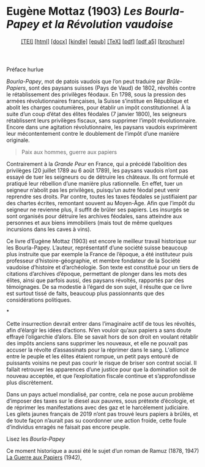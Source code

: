 # Eugène Mottaz (1903)  <em>Les Bourla-Papey et la Révolution vaudoise</em> 

<header> <a target="_blank" title="Source XML/TEI" class="mime48 tei" href="https://hurlus.github.io/tei/mottaz1903_boulapapey.xml">[TEI]</a>  <a target="_blank" title="HTML une page" class="mime48 html" href="https://hurlus.github.io/mottaz1903_boulapapey/mottaz1903_boulapapey.html">[html]</a>  <a target="_blank" title="Bureautique (LibreOffice, MS.Word)" class="mime48 docx" href="https://hurlus.github.io/mottaz1903_boulapapey/mottaz1903_boulapapey.docx">[docx]</a>  <a target="_blank" title="Amazon.kindle" class="mime48 mobi" href="https://hurlus.github.io/mottaz1903_boulapapey/mottaz1903_boulapapey.mobi">[kindle]</a>  <a target="_blank" title="EPUB, pour liseuses et téléphones" class="mime48 epub" href="https://hurlus.github.io/mottaz1903_boulapapey/mottaz1903_boulapapey.epub">[epub]</a>  <a target="_blank" title="LaTeX" class="mime48 tex" href="https://hurlus.github.io/mottaz1903_boulapapey/mottaz1903_boulapapey.tex">[TeX]</a>  <a target="_blank" title="PDF à imprimer, A4 2 colonnes" class="mime48 pdf" href="https://hurlus.github.io/mottaz1903_boulapapey/mottaz1903_boulapapey.pdf">[pdf]</a>  <a target="_blank" title="PDF à lire, A5 une colonne" class="mime48 a5" href="https://hurlus.github.io/mottaz1903_boulapapey/mottaz1903_boulapapey_a5.pdf">[pdf a5]</a>  <a target="_blank" title="Brochure à agrafer, pdf imposé pour imprimante recto/verso" class="mime48 brochure" href="https://hurlus.github.io/mottaz1903_boulapapey/mottaz1903_boulapapey_brochure.pdf">[brochure]</a> </header>



<article xmlns="http://www.w3.org/1999/xhtml">
  <p class="label">Préface hurlue</p>
  <p class="p noindent"><em>Bourla-Papey</em>, mot de patois vaudois que l’on peut traduire par <em>Brûle-Papiers</em>, sont des paysans suisses (Pays de Vaud) de 1802, révoltés contre le rétablissement des privilèges féodaux. En 1798, sous la pression des armées révolutionnaires françaises, la Suisse s’institue en République et abolit les charges coutumières, pour établir un impôt constitutionnel. À la suite d’un coup d’état des élites féodales (7 janvier 1800), les seigneurs rétablissent leurs privilèges fiscaux, sans supprimer l’impôt révolutionnaire. Encore dans une agitation révolutionnaire, les paysans vaudois exprimèrent leur mécontentement contre le doublement de l’impôt d’une manière originale. </p>
  <blockquote class="quote">Paix aux hommes, guerre aux papiers</blockquote>
  <p class="p noindent"> Contrairement à la <em>Grande Peur</em> en France, qui a précédé l’abolition des privilèges (20 juillet 1789 au 6 août 1789), les paysans vaudois n’ont pas essayé de tuer les seigneurs ou de détruire les châteaux. Ils ont formulé et pratiqué leur rébellion d’une manière plus rationnelle. En effet, tuer un seigneur n’abolit pas les privilèges, puisqu’un autre féodal peut venir reprendre ses droits. Par contre, toutes les taxes féodales se justifiaient par des chartes écrites, remontant souvent au Moyen-Âge. Afin que l’impôt du seigneur ne revienne plus, il suffit de brûler ses papiers. Les insurgés se sont organisés pour détruire les archives féodales, sans atteindre aux personnes et aux biens immobiliers (mais tout de même quelques incursions dans les caves à vins).</p>
  <p class="p"> Ce livre d’Eugène Mottaz (1903) est encore le meilleur travail historique sur les Bourla-Papey. L’auteur, représentatif d’une société suisse beaucoup plus instruite que par exemple la France de l’époque, a été instituteur puis professeur d’histoire-géographie, et membre fondateur de la Société vaudoise d’histoire et d’archéologie. Son texte est constitué pour un tiers de citations d’archives d’époque, permettant de plonger dans les mots des élites, ainsi que parfois aussi, des paysans révoltés, rapportés par des témoignages. De sa modestie à l’égard de son sujet, il résulte que ce livre est surtout tissé de faits, beaucoup plus passionnants que des considérations politiques. </p>
  <div class="ab dinkus star">*</div>
  <p class="p noindent"> Cette insurrection devrait entrer dans l’imaginaire actif de tous les révoltés, afin d’élargir les idées d’actions. N’en vouloir qu’aux papiers a sans doute effrayé l’oligarchie d’alors. Elle se savait hors de son droit en voulant rétablir des impôts anciens sans supprimer les nouveaux, et elle ne pouvait pas accuser la révolte d’assassinats pour la réprimer dans le sang. L’<em>alliance</em> entre le peuple et les élites étaient rompue, un petit pays entouré de puissants voisins ne peut pas courir le risque de briser son contrat social. Il fallait retrouver les apparences d’une justice pour que la domination soit de nouveau acceptée, et que l’exploitation fiscale continue et s’approfondisse plus discrètement. </p>
  <p class="p"> Dans un pays actuel mondialisé, par contre, cela ne pose aucun problème d’imposer des taxes sur le diesel aux pauvres, sous prétexte d’écologie, et de réprimer les manifestations avec des gaz et le harcèlement judiciaire. Les gilets jaunes français de 2019 n’ont pas trouvé leurs papiers à brûlés, et de toute façon n’aurait pas su coordonner une action froide, cette foule d’individus enragés ne faisait pas encore peuple. </p>
  <p class="label"><span class="sc">Lisez</span> les <em>Bourla-Papey</em></p>
  <p class="p noindent">Ce moment historique a aussi été le sujet d’un roman de Ramuz (1878, 1947) <a href="https://ebooks-bnr.com/ramuz-charles-ferdinand-guerre-aux-papiers/">La Guerre aux Papiers</a> (1942), </p>
  <section class="footnotes"/>
</article>
